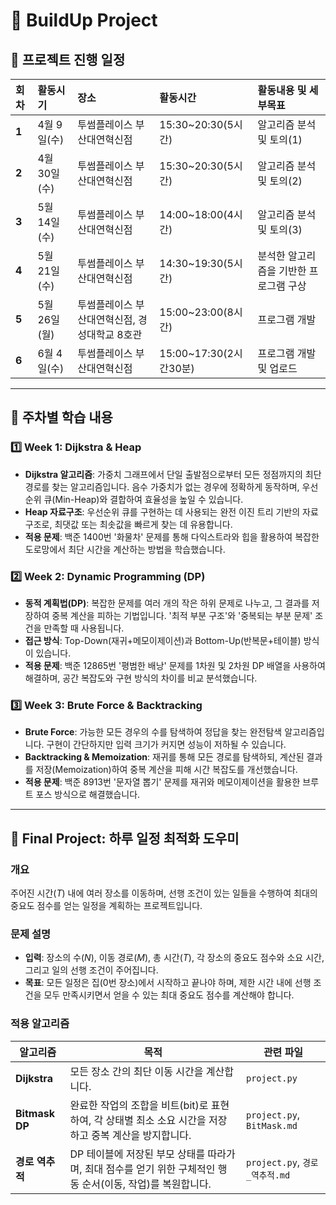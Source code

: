 # 📌 BuildUp Project

## 📅 프로젝트 진행 일정

| 회차         | 활동시기     | 장소                        | 활동시간               | 활동내용 및 세부목표 |
| :----------- | :----------- | :------------------------- | :---------------------- | :------------------ |
| **1** | 4월 9일(수)  | 투썸플레이스 부산대연혁신점 | 15:30~20:30(5시간) | 알고리즘 분석 및 토의(1) |
| **2** | 4월 30일(수) | 투썸플레이스 부산대연혁신점 | 15:30~20:30(5시간) | 알고리즘 분석 및 토의(2) |
| **3** | 5월 14일(수) | 투썸플레이스 부산대연혁신점 | 14:00~18:00(4시간) | 알고리즘 분석 및 토의(3) |
| **4** | 5월 21일(수) | 투썸플레이스 부산대연혁신점 | 14:30~19:30(5시간) | 분석한 알고리즘을 기반한 프로그램 구상 |
| **5** | 5월 26일(월) | 투썸플레이스 부산대연혁신점, 경성대학교 8호관 | 15:00~23:00(8시간) | 프로그램 개발 |
| **6** | 6월 4일(수)  | 투썸플레이스 부산대연혁신점 | 15:00~17:30(2시간30분) | 프로그램 개발 및 업로드 |

---

## 📝 주차별 학습 내용

### **1️⃣ Week 1: Dijkstra & Heap**

- **Dijkstra 알고리즘**: 가중치 그래프에서 단일 출발점으로부터 모든 정점까지의 최단 경로를 찾는 알고리즘입니다. 음수 가중치가 없는 경우에 정확하게 동작하며, 우선순위 큐(Min-Heap)와 결합하여 효율성을 높일 수 있습니다.
- **Heap 자료구조**: 우선순위 큐를 구현하는 데 사용되는 완전 이진 트리 기반의 자료구조로, 최댓값 또는 최솟값을 빠르게 찾는 데 유용합니다.
- **적용 문제**: 백준 1400번 '화물차' 문제를 통해 다익스트라와 힙을 활용하여 복잡한 도로망에서 최단 시간을 계산하는 방법을 학습했습니다.

### **2️⃣ Week 2: Dynamic Programming (DP)**

- **동적 계획법(DP)**: 복잡한 문제를 여러 개의 작은 하위 문제로 나누고, 그 결과를 저장하여 중복 계산을 피하는 기법입니다. '최적 부분 구조'와 '중복되는 부분 문제' 조건을 만족할 때 사용됩니다.
- **접근 방식**: Top-Down(재귀+메모이제이션)과 Bottom-Up(반복문+테이블) 방식이 있습니다.
- **적용 문제**: 백준 12865번 '평범한 배낭' 문제를 1차원 및 2차원 DP 배열을 사용하여 해결하며, 공간 복잡도와 구현 방식의 차이를 비교 분석했습니다.

### **3️⃣ Week 3: Brute Force & Backtracking**

- **Brute Force**: 가능한 모든 경우의 수를 탐색하여 정답을 찾는 완전탐색 알고리즘입니다. 구현이 간단하지만 입력 크기가 커지면 성능이 저하될 수 있습니다.
- **Backtracking & Memoization**: 재귀를 통해 모든 경로를 탐색하되, 계산된 결과를 저장(Memoization)하여 중복 계산을 피해 시간 복잡도를 개선했습니다.
- **적용 문제**: 백준 8913번 '문자열 뽑기' 문제를 재귀와 메모이제이션을 활용한 브루트 포스 방식으로 해결했습니다.

---

## 🚀 Final Project: 하루 일정 최적화 도우미

### 개요

주어진 시간($T$) 내에 여러 장소를 이동하며, 선행 조건이 있는 일들을 수행하여 최대의 중요도 점수를 얻는 일정을 계획하는 프로젝트입니다.

### 문제 설명

-   **입력**: 장소의 수($N$), 이동 경로($M$), 총 시간($T$), 각 장소의 중요도 점수와 소요 시간, 그리고 일의 선행 조건이 주어집니다.
-   **목표**: 모든 일정은 집(0번 장소)에서 시작하고 끝나야 하며, 제한 시간 내에 선행 조건을 모두 만족시키면서 얻을 수 있는 최대 중요도 점수를 계산해야 합니다.

### 적용 알고리즘

| 알고리즘 | 목적 | 관련 파일 |
| --- | --- | --- |
| **Dijkstra** | 모든 장소 간의 최단 이동 시간을 계산합니다. | `project.py` |
| **Bitmask DP** | 완료한 작업의 조합을 비트(bit)로 표현하여, 각 상태별 최소 소요 시간을 저장하고 중복 계산을 방지합니다. | `project.py`, `BitMask.md` |
| **경로 역추적** | DP 테이블에 저장된 부모 상태를 따라가며, 최대 점수를 얻기 위한 구체적인 행동 순서(이동, 작업)를 복원합니다. | `project.py`, `경로_역추적.md` |

